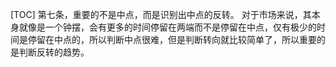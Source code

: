 [TOC]
第七条，重要的不是中点，而是识别出中点的反转。
对于市场来说，其本身就像是一个钟摆，会有更多的时间停留在两端而不是停留在中点，仅有极少的时间是停留在中点的，所以判断中点很难，但是判断转向就比较简单了，所以重要的是判断反转的趋势。